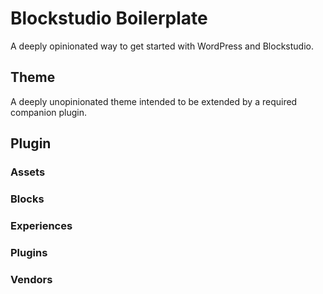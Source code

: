 # Blockstudio Boilerplate
A deeply opinionated way to get started with WordPress and Blockstudio.

## Theme
A deeply unopinionated theme intended to be extended by a required companion plugin.

## Plugin

### Assets

### Blocks

### Experiences

### Plugins

### Vendors
